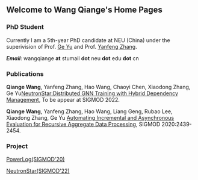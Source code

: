 ## Welcome to Wang Qiange's Home Pages

### PhD Student

Currently I am a 5th-year PhD candidate at NEU (China) under the superivision of Prof. [Ge Yu](http://faculty.neu.edu.cn/yuge/en/index.htm) and Prof. [Yanfeng Zhang](http://faculty.neu.edu.cn/zhangyf/zh_CN/zsxx/39659/list/index.htm).

***Email***: wangqiange **at** stumail **dot** neu **dot** edu **dot** cn


### Publications

**Qiange Wang**, Yanfeng Zhang, Hao Wang, Chaoyi Chen, Xiaodong Zhang, Ge Yu[NeutronStar:Distributed GNN Training with Hybrid Dependency Management](https://dl.acm.org/doi/10.1145/3514221.3526134), To be appear at SIGMOD 2022.

**Qiange Wang**, Yanfeng Zhang, Hao Wang, Liang Geng, Rubao Lee, Xiaodong Zhang, Ge Yu [Automating Incremental and Asynchronous Evaluation for Recursive Aggregate Data Processing](https://dl.acm.org/doi/10.1145/3318464.3389712), SIGMOD 2020:2439-2454.


### Project
[PowerLog(SIGMOD'20)](https://github.com/Wangqge/PowerLog_ae) 

[NeutronStar(SIGMOD'22)](https://github.com/Wangqge/NeutronStarLite)

